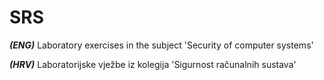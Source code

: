 # SRS
***(ENG)*** Laboratory exercises in the subject 'Security of computer systems'

***(HRV)*** Laboratorijske vježbe iz kolegija 'Sigurnost računalnih sustava'
